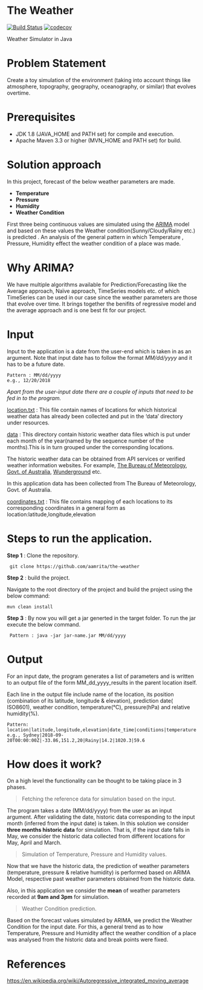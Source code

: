 # The Weather

[![Build Status](https://travis-ci.org/aamrita/the-weather.svg?branch=master)](https://travis-ci.org/aamrita/the-weather)
[![codecov](https://codecov.io/gh/aamrita/the-weather/branch/master/graph/badge.svg)](https://codecov.io/gh/aamrita/the-weather)

Weather Simulator in Java

# Problem Statement
Create a toy simulation of the environment (taking into account things like atmosphere, topography, geography, oceanography, or similar) that evolves overtime.
# Prerequisites
- JDK 1.8 (JAVA_HOME and PATH set) for compile and execution.
- Apache Maven 3.3 or higher (MVN_HOME and PATH set) for build.

# Solution approach
In this project, forecast of the below weather parameters are made.
 - **Temperature**
 - **Pressure**
 - **Humidity**
 - **Weather Condition**

First three being continuous values are simulated using the [ARIMA](https://github.com/signaflo/java-timeseries/wiki/ARIMA-models) model  and based on these values the Weather condition(Sunny/Cloudy/Rainy etc.) is predicted . An analysis of the general pattern in which Temperature , Pressure, Humidity effect the weather condition of a place was made.

# Why ARIMA?
We have multiple algorithms available for Prediction/Forecasting like the Average approach, Naïve approach, TimeSeries models etc. of which TimeSeries can be used in our case since the weather parameters are those that evolve over time. 
It brings together the benifits of regressive model and the average approach and is one best fit for our project. 

# Input 
Input to the application is a date from the user-end which is taken in as an argument. Note that input date has to follow the format _MM/dd/yyyy_ and it has to be a future date.

    Pattern : MM/dd/yyyy
    e.g., 12/20/2018

_Apart from the user-input date there are a couple of inputs that need to be fed in to the program._

[location.txt](/src/main/resources/locations.txt) : This file contain names of locations for which historical weather data has already been collected and put in the ‘data’ directory under resources.

[data](/src/main/resources/data) : This directory contain historic weather data files which is put under each month of the year(named by the sequence number of the months).This is in turn grouped under the corresponding locations.

The historic weather data can be obtained from API services or verified weather information websites. For example, [The Bureau of Meteorology, Govt. of Australia](http://www.bom.gov.au/climate/dwo/), [Wunderground](https://www.wunderground.com/) etc.

In this application data has been collected from The Bureau of Meteorology, Govt. of Australia.

[coordinates.txt](/src/main/resources/coordinates.txt)  : This file contains mapping of each  locations to its corresponding coordinates in a general form as location:latitude,longitude,elevation

# Steps to run the application.
**Step 1** : Clone the repository.

     git clone https://github.com/aamrita/the-weather
     
**Step 2** : build the project. 

Navigate to the root directory of the project and build the project using the below command:
      
    mvn clean install
**Step 3** :
By now you will get a jar generted in the target folder. To run the jar execute the below command.

     Pattern : java -jar jar-name.jar MM/dd/yyyy

# Output
For an input date, the program generates a list of parameters and is written to an output file of the form MM_dd_yyyy_results in the parent location itself.
<elaborate>


Each line in the output file include name of the location, its position (combination of its latitude, longitude & elevation), prediction date( ISO8601), weather condition, temperature(°C), pressure(hPa) and relative humidity(%).

    Pattern: location|latitude,longitude,elevation|date_time|conditions|temperature|pressure|humidity
    e.g., Sydney|2018-09-20T00:00:00Z|-33.86,151.2,20|Rainy|14.2|1020.3|59.6


# How does it work?

On a high level the functionality can be thought to be taking place in 3 phases.

> Fetching the reference data for simulation based on the input.

The program takes a date (MM/dd/yyyy) from the user as an input argument. After validating the date, historic data corresponding to the input month (inferred from the input date) is taken. In this solution we consider **three months historic data** for simulation. That is, if the input date falls in May, we consider the historic data collected from different locations for May, April and March.

> Simulation of Temperature, Pressure and Humidity values.

Now that we have the historic data, the prediction of weather parameters (temperature, pressure & relative humidity) is performed based on ARIMA Model, respective past weather parameters obtained from the historic data.

Also, in this application we consider the **mean** of weather parameters recorded at **9am and 3pm** for simulation.


> Weather Condition prediction.

Based on the forecast values simulated by ARIMA, we predict the Weather Condition for the input date. For this, a general trend as to how Temperature, Pressure and Humidity affect the weather condition of a place was analysed from the historic data and break points were fixed.
 
# References
https://en.wikipedia.org/wiki/Autoregressive_integrated_moving_average


